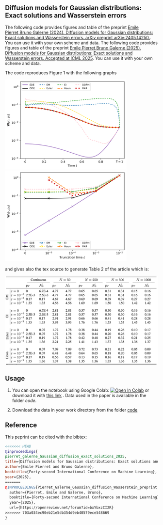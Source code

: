 ## Diffusion models for Gaussian distributions: Exact solutions and Wasserstein errors

The following code provides figures and table of the preprint  [Emile Pierret,Bruno Galerne (2024). Diffusion models for Gaussian distributions: Exact solutions and Wasserstein errors. arXiv preprint arXiv:2405.14250.](https://arxiv.org/abs/2405.14250). You can use it with your own scheme and data.
The following code provides figures and table of the preprint  [Emile Pierret,Bruno Galerne (2025). Diffusion models for Gaussian distributions: Exact solutions and Wasserstein errors. Accepted at ICML 2025](https://openreview.net/forum?id=bxYbxzCI2R). You can use it with your own scheme and data.

The code reproduces Figure 1 with the following graphs

<img src="Figures_readme/discretization_cifar10-1.png" width="400"/> <img src="Figures_readme/eps_cifar10-1.png" width="400"/>

and gives also the tex source to generate Table 2 of the article which is:

<img src="Figures_readme/table.png" width="800"/>

## Usage

1. You can open the notebook using Google Colab:  [![Open In Colab](https://colab.research.google.com/assets/colab-badge.svg)](https://colab.research.google.com/github/emilePi/Diffusion-models-for-Gaussian-distributions-Exact-solutions-and-Wasserstein-errors/blob/main/code/Gaussian_diffusion_W2.ipynb) or download it with [this link](https://github.com/emilePi/Diffusion-models-for-Gaussian-distributions-Exact-solutions-and-Wasserstein-errors/tree/main/code/Gaussian_diffusion_W2.ipynb) . Data used in the paper is available in the folder *code*.

2. Download the data in your work directory from the folder [code](https://github.com/emilePi/Diffusion-models-for-Gaussian-distributions-Exact-solutions-and-Wasserstein-errors/tree/main/code)



## Reference
This peprint can be cited with the bibtex:
```bib
<<<<<<< HEAD
@inproceedings{
pierret_galerne_Gaussian_diffusion_exact_solutions_2025,
title={Diffusion models for Gaussian distributions: Exact solutions and Wasserstein errors},
author={Emile Pierret and Bruno Galerne},
booktitle={Forty-second International Conference on Machine Learning},
year={2025},
=======
@INPROCEEDINGS{Pierret_Galerne_Gaussian_diffusion_Wasserstein_preprint,
  author={Pierret, Emile and Galerne, Bruno},
  booktitle={Forty-second International Conference on Machine Learning},
  year={2025},
  url={https://openreview.net/forum?id=bxYbxzCI2R}
>>>>>>> 703a034ec90eb21e5db354d9eb40579ece548669
}
```




